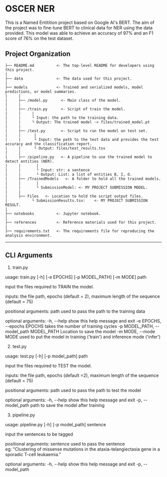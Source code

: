 OSCER NER
==============================

This is a Named Entitition project based on Google Al's BERT.
The aim of the project was to fine-tune BERT to clinical data for NER using the data provided. 
This model was able to achieve an accuracy of 97% and an F1 score of 76% on the test dataset.


Project Organization
------------

    ├── README.md          <- The top-level README for developers using this project.
    |
    ├── data               <- The data used for this project.
    |
    ├── models             <- Trained and serialized models, model predictions, or model summaries.
    |     |
    |     ├── /model.py      <- Main class of the model.
    |     | 
    |     ├── /train.py      <- Script of train the model. 
    |     |     |
    |     |     └ Input: the path to the training data.
    |     |     └ Output: The trained model -> files/trained_model.pt
    |     | 
    |     ├── /test.py       <- Script to run the model on test set.
    |     |      |
    |     |      └ Input: the path to the test data and provides the test accuracy and the classification report.
    |     |      └ Output: files/test_results.tsv
    |     |
    |     ├── /pipeline.py   <- A pipeline to use the trained model to detect entities (NER).
    |     |       |
    |     |       └ Input: str: a sentence
    |     |       └ Output: List: a list of entities B, I, O.
    |     ├── /TrainedModels   <- A folder to hold all the trained models.
    |     |       |
    |     |       └ SubmissionModel: <- MY PROJECT SUBMISSION MODEL.
    |     |       
    |     ├── Files   <- Location to hold the script output files.
    |           └ SubmissionResults.tsv:    <- MY PROJECT SUBMISSION RESULT.
    |
    ├── notebooks          <- Jupyter notebook. 
    │
    ├── references         <- Reference materials used for this project.
    |
    ├── requirements.txt   <- The requirements file for reproducing the analysis environment.

--------

CLI Arguments
------------

  1) train.py

  usage: train.py [-h] [-e EPOCHS] [-p MODEL_PATH] [-m MODE] path

  input the files required to TRAIN the model. 

  inputs: the file path, epochs (default = 2), maximum length of the sequence (default = 75)

  positional arguments:
    path                  used to pass the path to the training data

  optional arguments:
    -h, --help            show this help message and exit
    -e EPOCHS, --epochs EPOCHS
                          takes the number of training cycles
    -p MODEL_PATH, --model_path MODEL_PATH
                          Location to save the model
    -m MODE, --mode MODE  used to put the model in training ('train') and
                          inference mode ('infer')


  2) test.py

  usage: test.py [-h] [-p model_path] path

  input the files required to TEST the model. 

  inputs: the file path, epochs (default =2), maximum length of the sequence (default = 75)

  positional arguments:
    path                  used to pass the path to test the model

  optional arguments:
    -h, --help            show this help message and exit
    -p, --model_path      path to save the model after training

  3) pipeline.py

  usage: pipeline.py [-h] [-p model_path] sentence

  input the sentences to be tagged

  positional arguments:
      sentence              used to pass the sentence    
      eg: "Clustering of missense mutations in the ataxia-telangiectasia gene in a sporadic T-cell leukaemia."

  optional arguments:
    -h, --help            show this help message and exit
    -p, --model_path 
